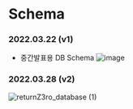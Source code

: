 # Schema
### 2022.03.22 (v1)
+ 중간발표용 DB Schema 
  ![image](https://user-images.githubusercontent.com/61460836/159479168-fe2ccd5c-8108-4b6b-8f3e-ff136639309d.png)
  
### 2022.03.28 (v2)
![returnZ3ro_database (1)](https://user-images.githubusercontent.com/83560896/161039517-76fef143-8eb2-4e6d-886c-79475b589f96.png)

